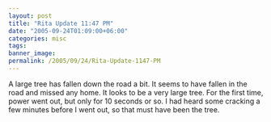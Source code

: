 ```yaml
---
layout: post
title: "Rita Update 11:47 PM"
date: "2005-09-24T01:09:00+06:00"
categories: misc 
tags: 
banner_image: 
permalink: /2005/09/24/Rita-Update-1147-PM
---
```


A large tree has fallen down the road a bit. It seems to have fallen in the road and missed any home. It looks to be a very large tree. For the first time, power went out, but only for 10 seconds or so. I had heard some cracking a few minutes before I went out, so that must have been the tree.
